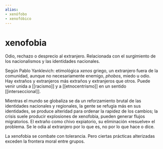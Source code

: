 ```yaml
---
alias: 
- xenófobo
- xenofóbico
---
```

# xenofobia
Odio, rechazo o desprecio al extranjero. Relacionada con el surgimiento de los nacionalismos y las identidades nacionales.

Según Pablo Yanklevich: etimológica *xenos* griego, un extranjero fuera de la comunidad, aunque no necesariamente enemigo, *phobos*, miedo u odio. Hay extraños y extranjeros más extraños y extranjeros que otros. Puede venir unida a [[racismo]] y a [[etnocentrismo]] en un sentido [[interseccional]].

Mientras el mundo se globaliza se da un reforzamiento brutal de las identidades nacionales y regionales, la gente se refugia más en sus identidades, se produce alteridad para ordenar la rapidez de los cambios; la crisis suele producir explosiones de xenofobia, pueden generar flujos migratorios. El extraño como chivo expiatorio, su eliminación «resuelve» el problema. Se le odia al extranjero por lo que es, no por lo que hace o dice.

La xenofobia se combate con tolerancia. Pero ciertas prácticas alterizadas exceden la frontera moral entre grupos.
